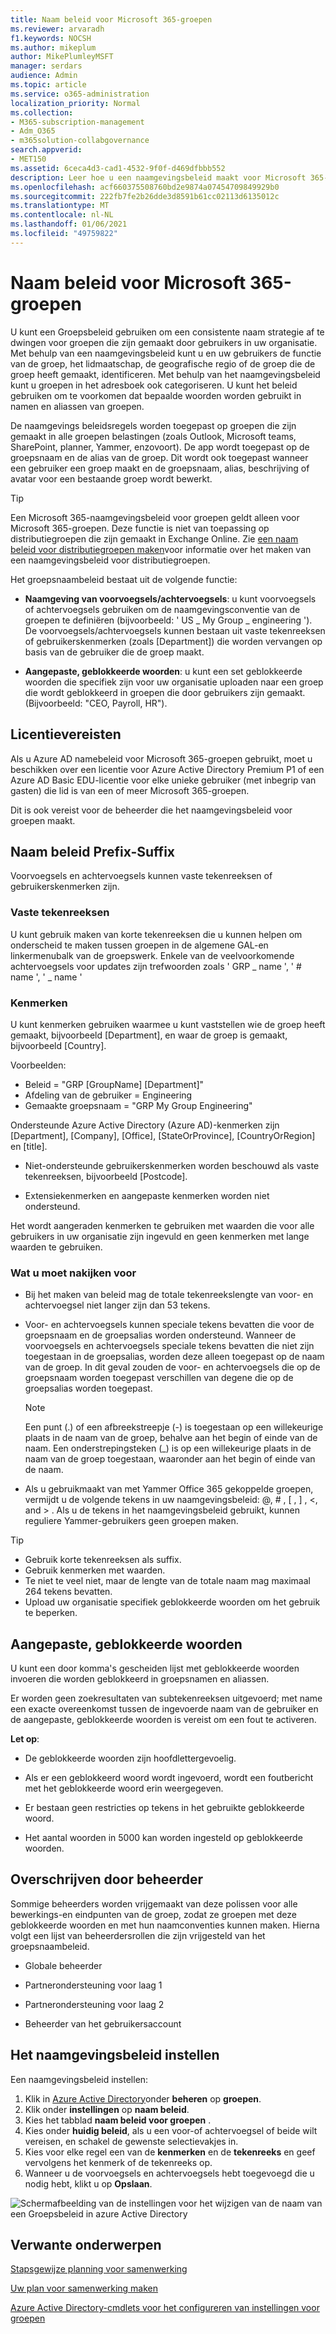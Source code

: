 ```yaml
---
title: Naam beleid voor Microsoft 365-groepen
ms.reviewer: arvaradh
f1.keywords: NOCSH
ms.author: mikeplum
author: MikePlumleyMSFT
manager: serdars
audience: Admin
ms.topic: article
ms.service: o365-administration
localization_priority: Normal
ms.collection:
- M365-subscription-management
- Adm_O365
- m365solution-collabgovernance
search.appverid:
- MET150
ms.assetid: 6ceca4d3-cad1-4532-9f0f-d469dfbbb552
description: Leer hoe u een naamgevingsbeleid maakt voor Microsoft 365-groepen.
ms.openlocfilehash: acf660375508760bd2e9874a07454709849929b0
ms.sourcegitcommit: 222fb7fe2b26dde3d8591b61cc02113d6135012c
ms.translationtype: MT
ms.contentlocale: nl-NL
ms.lasthandoff: 01/06/2021
ms.locfileid: "49759822"
---
```

# <a name="microsoft-365-groups-naming-policy"></a>Naam beleid voor Microsoft 365-groepen

U kunt een Groepsbeleid gebruiken om een consistente naam strategie af te dwingen voor groepen die zijn gemaakt door gebruikers in uw organisatie. Met behulp van een naamgevingsbeleid kunt u en uw gebruikers de functie van de groep, het lidmaatschap, de geografische regio of de groep die de groep heeft gemaakt, identificeren. Met behulp van het naamgevingsbeleid kunt u groepen in het adresboek ook categoriseren. U kunt het beleid gebruiken om te voorkomen dat bepaalde woorden worden gebruikt in namen en aliassen van groepen.

De naamgevings beleidsregels worden toegepast op groepen die zijn gemaakt in alle groepen belastingen (zoals Outlook, Microsoft teams, SharePoint, planner, Yammer, enzovoort). De app wordt toegepast op de groepsnaam en de alias van de groep. Dit wordt ook toegepast wanneer een gebruiker een groep maakt en de groepsnaam, alias, beschrijving of avatar voor een bestaande groep wordt bewerkt.

> [!TIP]
> Een Microsoft 365-naamgevingsbeleid voor groepen geldt alleen voor Microsoft 365-groepen. Deze functie is niet van toepassing op distributiegroepen die zijn gemaakt in Exchange Online. Zie [een naam beleid voor distributiegroepen maken](https://docs.microsoft.com/exchange/recipients-in-exchange-online/manage-distribution-groups/create-group-naming-policy)voor informatie over het maken van een naamgevingsbeleid voor distributiegroepen.

Het groepsnaambeleid bestaat uit de volgende functie:

- **Naamgeving van voorvoegsels/achtervoegsels**: u kunt voorvoegsels of achtervoegsels gebruiken om de naamgevingsconventie van de groepen te definiëren (bijvoorbeeld: ' US \_ My Group \_ engineering '). De voorvoegsels/achtervoegsels kunnen bestaan uit vaste tekenreeksen of gebruikerskenmerken (zoals [Department]) die worden vervangen op basis van de gebruiker die de groep maakt.

- **Aangepaste, geblokkeerde woorden**: u kunt een set geblokkeerde woorden die specifiek zijn voor uw organisatie uploaden naar een groep die wordt geblokkeerd in groepen die door gebruikers zijn gemaakt. (Bijvoorbeeld: "CEO, Payroll, HR").

## <a name="licensing-requirements"></a>Licentievereisten

Als u Azure AD namebeleid voor Microsoft 365-groepen gebruikt, moet u beschikken over een licentie voor Azure Active Directory Premium P1 of een Azure AD Basic EDU-licentie voor elke unieke gebruiker (met inbegrip van gasten) die lid is van een of meer Microsoft 365-groepen.

Dit is ook vereist voor de beheerder die het naamgevingsbeleid voor groepen maakt.

## <a name="prefix-suffix-naming-policy"></a>Naam beleid Prefix-Suffix

Voorvoegsels en achtervoegsels kunnen vaste tekenreeksen of gebruikerskenmerken zijn.

### <a name="fixed-strings"></a>Vaste tekenreeksen

U kunt gebruik maken van korte tekenreeksen die u kunnen helpen om onderscheid te maken tussen groepen in de algemene GAL-en linkermenubalk van de groepswerk. Enkele van de veelvoorkomende achtervoegsels voor updates zijn trefwoorden zoals ' GRP \_ name ', ' \# name ', ' \_ name '

### <a name="attributes"></a>Kenmerken

U kunt kenmerken gebruiken waarmee u kunt vaststellen wie de groep heeft gemaakt, bijvoorbeeld [Department], en waar de groep is gemaakt, bijvoorbeeld [Country].

Voorbeelden:

- Beleid = "GRP [GroupName] [Department]"
- Afdeling van de gebruiker = Engineering
- Gemaakte groepsnaam = "GRP My Group Engineering"

Ondersteunde Azure Active Directory (Azure AD)-kenmerken zijn [Department], [Company], [Office], [StateOrProvince], [CountryOrRegion] en [title].

- Niet-ondersteunde gebruikerskenmerken worden beschouwd als vaste tekenreeksen, bijvoorbeeld [Postcode].

- Extensiekenmerken en aangepaste kenmerken worden niet ondersteund.

Het wordt aangeraden kenmerken te gebruiken met waarden die voor alle gebruikers in uw organisatie zijn ingevuld en geen kenmerken met lange waarden te gebruiken.

### <a name="things-to-look-out-for"></a>Wat u moet nakijken voor

- Bij het maken van beleid mag de totale tekenreekslengte van voor- en achtervoegsel niet langer zijn dan 53 tekens.

- Voor- en achtervoegsels kunnen speciale tekens bevatten die voor de groepsnaam en de groepsalias worden ondersteund. Wanneer de voorvoegsels en achtervoegsels speciale tekens bevatten die niet zijn toegestaan in de groepsalias, worden deze alleen toegepast op de naam van de groep. In dit geval zouden de voor- en achtervoegsels die op de groepsnaam worden toegepast verschillen van degene die op de groepsalias worden toegepast.

  > [!NOTE]
  > Een punt (.) of een afbreekstreepje (-) is toegestaan op een willekeurige plaats in de naam van de groep, behalve aan het begin of einde van de naam. Een onderstrepingsteken (_) is op een willekeurige plaats in de naam van de groep toegestaan, waaronder aan het begin of einde van de naam.

- Als u gebruikmaakt van met Yammer Office 365 gekoppelde groepen, vermijdt u de volgende tekens in uw naamgevingsbeleid: @, \# , \[ , \] , \<, and \> . Als u de tekens in het naamgevingsbeleid gebruikt, kunnen reguliere Yammer-gebruikers geen groepen maken.

> [!Tip]
> - Gebruik korte tekenreeksen als suffix.
> - Gebruik kenmerken met waarden.
> - Te niet te veel niet, maar de lengte van de totale naam mag maximaal 264 tekens bevatten.
> - Upload uw organisatie specifiek geblokkeerde woorden om het gebruik te beperken.

## <a name="custom-blocked-words"></a>Aangepaste, geblokkeerde woorden

U kunt een door komma's gescheiden lijst met geblokkeerde woorden invoeren die worden geblokkeerd in groepsnamen en aliassen.

Er worden geen zoekresultaten van subtekenreeksen uitgevoerd; met name een exacte overeenkomst tussen de ingevoerde naam van de gebruiker en de aangepaste, geblokkeerde woorden is vereist om een fout te activeren.

**Let op**:

- De geblokkeerde woorden zijn hoofdlettergevoelig.

- Als er een geblokkeerd woord wordt ingevoerd, wordt een foutbericht met het geblokkeerde woord erin weergegeven.

- Er bestaan geen restricties op tekens in het gebruikte geblokkeerde woord.

- Het aantal woorden in 5000 kan worden ingesteld op geblokkeerde woorden.

## <a name="admin-override"></a>Overschrijven door beheerder

Sommige beheerders worden vrijgemaakt van deze polissen voor alle bewerkings-en eindpunten van de groep, zodat ze groepen met deze geblokkeerde woorden en met hun naamconventies kunnen maken. Hierna volgt een lijst van beheerdersrollen die zijn vrijgesteld van het groepsnaambeleid.

- Globale beheerder

- Partnerondersteuning voor laag 1

- Partnerondersteuning voor laag 2

- Beheerder van het gebruikersaccount

## <a name="how-to-set-up-the-naming-policy"></a>Het naamgevingsbeleid instellen

Een naamgevingsbeleid instellen:

1. Klik in [Azure Active Directory](https://aad.portal.azure.com)onder **beheren** op **groepen**.
2. Klik onder **instellingen** op **naam beleid**.
3. Kies het tabblad **naam beleid voor groepen** .
4. Kies onder **huidig beleid**, als u een voor-of achtervoegsel of beide wilt vereisen, en schakel de gewenste selectievakjes in.
5. Kies voor elke regel een van de **kenmerken** en de **tekenreeks** en geef vervolgens het kenmerk of de tekenreeks op.
6. Wanneer u de voorvoegsels en achtervoegsels hebt toegevoegd die u nodig hebt, klikt u op **Opslaan**.

![Schermafbeelding van de instellingen voor het wijzigen van de naam van een Groepsbeleid in azure Active Directory](../media/groups-naming-policy-azure.png)

## <a name="related-topics"></a>Verwante onderwerpen

[Stapsgewijze planning voor samenwerking](collaboration-governance-overview.md#collaboration-governance-planning-step-by-step)

[Uw plan voor samenwerking maken](collaboration-governance-first.md)

[Azure Active Directory-cmdlets voor het configureren van instellingen voor groepen](https://go.microsoft.com/fwlink/?linkid=868341)
